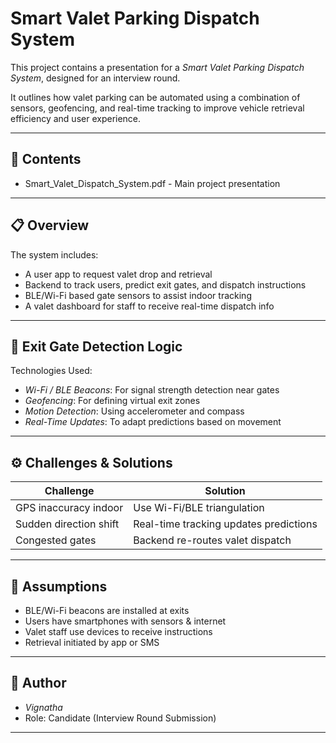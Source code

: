 # Smart Valet Parking Dispatch System

This project contains a presentation for a *Smart Valet Parking Dispatch System*, designed for an interview round.

It outlines how valet parking can be automated using a combination of sensors, geofencing, and real-time tracking to improve vehicle retrieval efficiency and user experience.

---

## 📄 Contents

- Smart_Valet_Dispatch_System.pdf - Main project presentation

---

## 📋 Overview

The system includes:
- A user app to request valet drop and retrieval
- Backend to track users, predict exit gates, and dispatch instructions
- BLE/Wi-Fi based gate sensors to assist indoor tracking
- A valet dashboard for staff to receive real-time dispatch info

---

## 🚦 Exit Gate Detection Logic

Technologies Used:
- *Wi-Fi / BLE Beacons*: For signal strength detection near gates
- *Geofencing*: For defining virtual exit zones
- *Motion Detection*: Using accelerometer and compass
- *Real-Time Updates*: To adapt predictions based on movement

---

## ⚙ Challenges & Solutions

| Challenge              | Solution                                |
|------------------------|------------------------------------------|
| GPS inaccuracy indoor  | Use Wi-Fi/BLE triangulation             |
| Sudden direction shift | Real-time tracking updates predictions  |
| Congested gates        | Backend re-routes valet dispatch        |

---

## 📱 Assumptions

- BLE/Wi-Fi beacons are installed at exits  
- Users have smartphones with sensors & internet  
- Valet staff use devices to receive instructions  
- Retrieval initiated by app or SMS

---

## 📌 Author

- *Vignatha*  
- Role: Candidate (Interview Round Submission)

---
